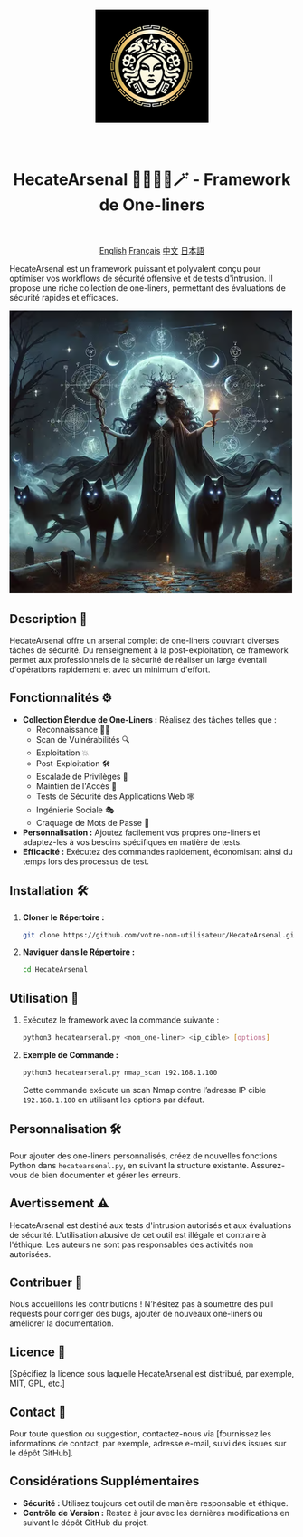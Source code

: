 <h1 align="center">
  <img src="img/HecateArsenal_logo.png" alt="HecateArsenal" width="200px">
  <br>
</h1>

<h1 align="center">
  <br>
    HecateArsenal 🧙🏻‍♀️🔮🪄 - Framework de One-liners
  <br>
  <br>
</h1>

<p align="center">
  <a href="https://github.com/Orangiuss/HecateArsenal/blob/main/README.md">English</a>
  <a href="https://github.com/Orangiuss/HecateArsenal/blob/main/README_FR.md">Français</a>
  <a href="https://github.com/Orangiuss/HecateArsenal/blob/main/README_CN.md">中文</a>
  <a href="https://github.com/Orangiuss/HecateArsenal/blob/main/README_JP.md">日本語</a>
</p>

HecateArsenal est un framework puissant et polyvalent conçu pour optimiser vos workflows de sécurité offensive et de tests d'intrusion. Il propose une riche collection de one-liners, permettant des évaluations de sécurité rapides et efficaces.

![HecateArsenal](img/HecateArsenal.png)

## Description 📝

HecateArsenal offre un arsenal complet de one-liners couvrant diverses tâches de sécurité. Du renseignement à la post-exploitation, ce framework permet aux professionnels de la sécurité de réaliser un large éventail d'opérations rapidement et avec un minimum d'effort.

## Fonctionnalités ⚙️

- **Collection Étendue de One-Liners :** Réalisez des tâches telles que :
  - Reconnaissance 🕵️‍♀️
  - Scan de Vulnérabilités 🔍
  - Exploitation 💥
  - Post-Exploitation 🛠️
  - Escalade de Privilèges 👑
  - Maintien de l'Accès 🔐
  - Tests de Sécurité des Applications Web 🕸️
  <!-- - Évaluations de la Sécurité des Réseaux Sans Fil 📡 -->
  - Ingénierie Sociale 🎭
  - Craquage de Mots de Passe 🔑
- **Personnalisation :** Ajoutez facilement vos propres one-liners et adaptez-les à vos besoins spécifiques en matière de tests.
- **Efficacité :** Exécutez des commandes rapidement, économisant ainsi du temps lors des processus de test.

## Installation 🛠️

1. **Cloner le Répertoire :**

    ```bash
    git clone https://github.com/votre-nom-utilisateur/HecateArsenal.git
    ```

2. **Naviguer dans le Répertoire :**

    ```bash
    cd HecateArsenal
    ```

## Utilisation 🚀

1. Exécutez le framework avec la commande suivante :

    ```bash
    python3 hecatearsenal.py <nom_one-liner> <ip_cible> [options]
    ```

2. **Exemple de Commande :**

    ```bash
    python3 hecatearsenal.py nmap_scan 192.168.1.100
    ```

    Cette commande exécute un scan Nmap contre l’adresse IP cible `192.168.1.100` en utilisant les options par défaut.

## Personnalisation 🛠️

Pour ajouter des one-liners personnalisés, créez de nouvelles fonctions Python dans `hecatearsenal.py`, en suivant la structure existante. Assurez-vous de bien documenter et gérer les erreurs.

## Avertissement ⚠️

HecateArsenal est destiné aux tests d'intrusion autorisés et aux évaluations de sécurité. L'utilisation abusive de cet outil est illégale et contraire à l'éthique. Les auteurs ne sont pas responsables des activités non autorisées.

## Contribuer 🤝

Nous accueillons les contributions ! N’hésitez pas à soumettre des pull requests pour corriger des bugs, ajouter de nouveaux one-liners ou améliorer la documentation.

## Licence 📜

[Spécifiez la licence sous laquelle HecateArsenal est distribué, par exemple, MIT, GPL, etc.]

## Contact 📧

Pour toute question ou suggestion, contactez-nous via [fournissez les informations de contact, par exemple, adresse e-mail, suivi des issues sur le dépôt GitHub].

## Considérations Supplémentaires

- **Sécurité :** Utilisez toujours cet outil de manière responsable et éthique.
- **Contrôle de Version :** Restez à jour avec les dernières modifications en suivant le dépôt GitHub du projet.
